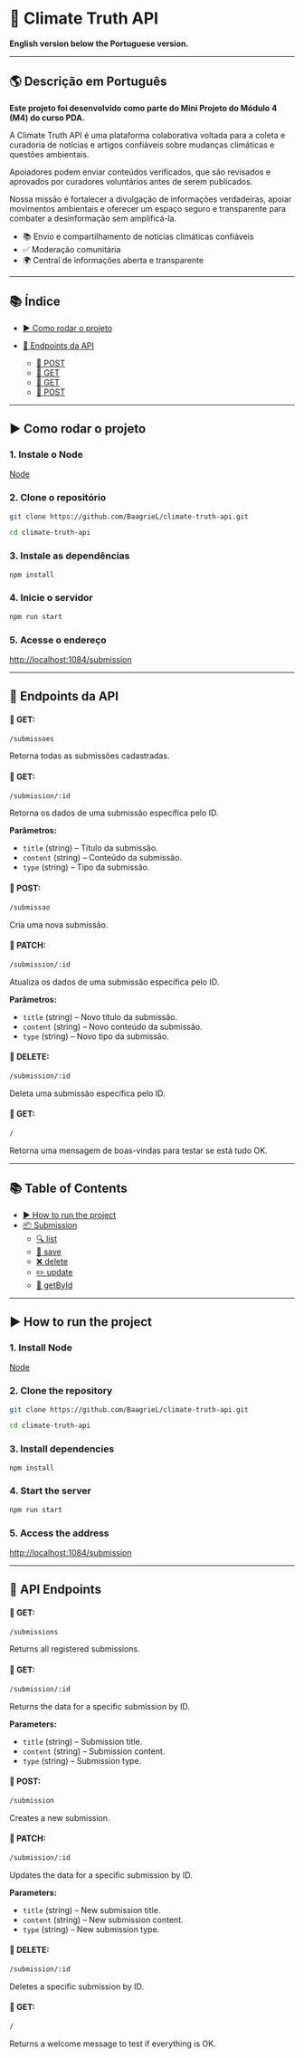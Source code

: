 # 📄 Climate Truth API

**English version below the Portuguese version.**

---

## 🌎 Descrição em Português
**Este projeto foi desenvolvido como parte do Mini Projeto do Módulo 4 (M4) do curso PDA.**  

A Climate Truth API é uma plataforma colaborativa voltada para a coleta e curadoria de notícias e artigos confiáveis sobre mudanças climáticas e questões ambientais.

Apoiadores podem enviar conteúdos verificados, que são revisados e aprovados por curadores voluntários antes de serem publicados.

Nossa missão é fortalecer a divulgação de informações verdadeiras, apoiar movimentos ambientais e oferecer um espaço seguro e transparente para combater a desinformação sem amplificá-la.

- 📚 Envio e compartilhamento de notícias climáticas confiáveis
- ✅ Moderação comunitária
- 🌍 Central de informações aberta e transparente


---

## 📚 Índice
- [▶️ Como rodar o projeto](#como-rodar-o-projeto)

- [📑 Endpoints da API](#endpoints-da-api)
  - [🔹 POST ](#post-submissao)
  - [🔹 GET ](#get-submissoes)
  - [🔹 GET ](#get-submission)
  - [🔹 POST ](#post-submission)

---
## ▶️ Como rodar o projeto
### 1. Instale o Node
[Node](https://nodejs.org/pt)

### 2. Clone o repositório

```bash
git clone https://github.com/BaagrieL/climate-truth-api.git

cd climate-truth-api
```

### 3. Instale as dependências

```bash
npm install
```

### 4. Inicie o servidor
```bash
npm run start
```

### 5. Acesse o endereço
[http://localhost:1084/submission](http://localhost:1084/submission)

---

## 📑 Endpoints da API


#### 🔹 GET:
```bash
/submissoes
```
Retorna todas as submissões cadastradas.

#### 🔹 GET:
```bash
/submission/:id
```
Retorna os dados de uma submissão específica pelo ID.

**Parâmetros:**

- `title` (string) – Título da submissão.
- `content` (string) – Conteúdo da submissão.
- `type` (string) – Tipo da submissão.

#### 🔹 POST:
```bash
/submissao
```
Cria uma nova submissão.


#### 🔹 PATCH:
```bash
/submission/:id
```
Atualiza os dados de uma submissão específica pelo ID.

**Parâmetros:**

- `title` (string) – Novo título da submissão.
- `content` (string) – Novo conteúdo da submissão.
- `type` (string) – Novo tipo da submissão.



#### 🔹 DELETE:
```bash
/submission/:id
```
Deleta uma submissão específica pelo ID.

#### 🔹 GET:
```bash
/
```
Retorna uma mensagem de boas-vindas para testar se está tudo OK.


---

## 📚 Table of Contents

- [▶️ How to run the project](#how-to-run-the-project)
- [📦 Submission](#submission)
  - [🔍 list](#list)
  - [💾 save](#save)
  - [❌ delete](#delete)
  - [✏️ update](#update)
  - [🔎 getById](#getbyid)

---

## ▶️ How to run the project

### 1. Install Node
[Node](https://nodejs.org/pt)

### 2. Clone the repository

```bash
git clone https://github.com/BaagrieL/climate-truth-api.git

cd climate-truth-api
```

### 3. Install dependencies

```bash
npm install
```

### 4. Start the server
```bash
npm run start
```

### 5. Access the address
[http://localhost:1084/submission](http://localhost:1084/submission)


---

## 📑 API Endpoints


#### 🔹 GET:
```bash
/submissions
```
Returns all registered submissions.

#### 🔹 GET:
```bash
/submission/:id
```
Returns the data for a specific submission by ID.

**Parameters:**

- `title` (string) – Submission title.
- `content` (string) – Submission content.
- `type` (string) – Submission type.

#### 🔹 POST:
```bash
/submission
```
Creates a new submission.


#### 🔹 PATCH:
```bash
/submission/:id
```
Updates the data for a specific submission by ID.

**Parameters:**

- `title` (string) – New submission title.
- `content` (string) – New submission content.
- `type` (string) – New submission type.



#### 🔹 DELETE:
```bash
/submission/:id
```
Deletes a specific submission by ID.

#### 🔹 GET:
```bash
/
```
Returns a welcome message to test if everything is OK.